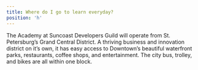 ```yaml
---
title: Where do I go to learn everyday?
position: 'h'
---
```

The Academy at Suncoast Developers Guild will operate from St. Petersburg’s Grand Central District. A thriving business and innovation district on it’s own, it has easy access to Downtown’s beautiful waterfront parks, restaurants, coffee shops, and entertainment. The city bus, trolley, and bikes are all within one block.
